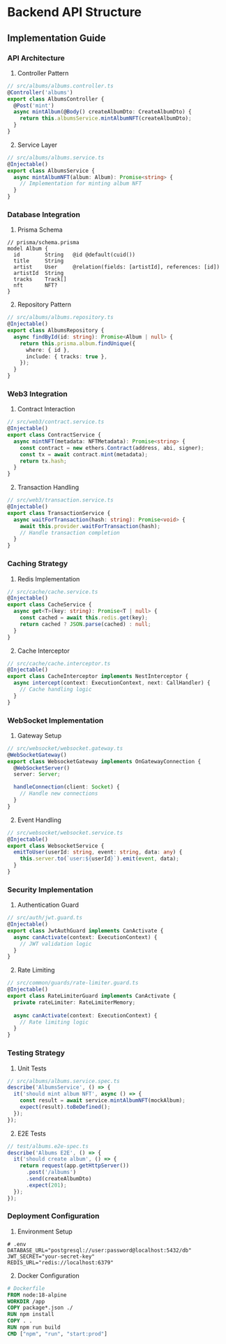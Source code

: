 # Backend API Structure

## Implementation Guide

### API Architecture

1. Controller Pattern
```typescript
// src/albums/albums.controller.ts
@Controller('albums')
export class AlbumsController {
  @Post('mint')
  async mintAlbum(@Body() createAlbumDto: CreateAlbumDto) {
    return this.albumsService.mintAlbumNFT(createAlbumDto);
  }
}
```

2. Service Layer
```typescript
// src/albums/albums.service.ts
@Injectable()
export class AlbumsService {
  async mintAlbumNFT(album: Album): Promise<string> {
    // Implementation for minting album NFT
  }
}
```

### Database Integration

1. Prisma Schema
```prisma
// prisma/schema.prisma
model Album {
  id        String   @id @default(cuid())
  title     String
  artist    User     @relation(fields: [artistId], references: [id])
  artistId  String
  tracks    Track[]
  nft       NFT?
}
```

2. Repository Pattern
```typescript
// src/albums/albums.repository.ts
@Injectable()
export class AlbumsRepository {
  async findById(id: string): Promise<Album | null> {
    return this.prisma.album.findUnique({
      where: { id },
      include: { tracks: true },
    });
  }
}
```

### Web3 Integration

1. Contract Interaction
```typescript
// src/web3/contract.service.ts
@Injectable()
export class ContractService {
  async mintNFT(metadata: NFTMetadata): Promise<string> {
    const contract = new ethers.Contract(address, abi, signer);
    const tx = await contract.mint(metadata);
    return tx.hash;
  }
}
```

2. Transaction Handling
```typescript
// src/web3/transaction.service.ts
@Injectable()
export class TransactionService {
  async waitForTransaction(hash: string): Promise<void> {
    await this.provider.waitForTransaction(hash);
    // Handle transaction completion
  }
}
```

### Caching Strategy

1. Redis Implementation
```typescript
// src/cache/cache.service.ts
@Injectable()
export class CacheService {
  async get<T>(key: string): Promise<T | null> {
    const cached = await this.redis.get(key);
    return cached ? JSON.parse(cached) : null;
  }
}
```

2. Cache Interceptor
```typescript
// src/cache/cache.interceptor.ts
@Injectable()
export class CacheInterceptor implements NestInterceptor {
  async intercept(context: ExecutionContext, next: CallHandler) {
    // Cache handling logic
  }
}
```

### WebSocket Implementation

1. Gateway Setup
```typescript
// src/websocket/websocket.gateway.ts
@WebSocketGateway()
export class WebsocketGateway implements OnGatewayConnection {
  @WebSocketServer()
  server: Server;

  handleConnection(client: Socket) {
    // Handle new connections
  }
}
```

2. Event Handling
```typescript
// src/websocket/websocket.service.ts
@Injectable()
export class WebsocketService {
  emitToUser(userId: string, event: string, data: any) {
    this.server.to(`user:${userId}`).emit(event, data);
  }
}
```

### Security Implementation

1. Authentication Guard
```typescript
// src/auth/jwt.guard.ts
@Injectable()
export class JwtAuthGuard implements CanActivate {
  async canActivate(context: ExecutionContext) {
    // JWT validation logic
  }
}
```

2. Rate Limiting
```typescript
// src/common/guards/rate-limiter.guard.ts
@Injectable()
export class RateLimiterGuard implements CanActivate {
  private rateLimiter: RateLimiterMemory;
  
  async canActivate(context: ExecutionContext) {
    // Rate limiting logic
  }
}
```

### Testing Strategy

1. Unit Tests
```typescript
// src/albums/albums.service.spec.ts
describe('AlbumsService', () => {
  it('should mint album NFT', async () => {
    const result = await service.mintAlbumNFT(mockAlbum);
    expect(result).toBeDefined();
  });
});
```

2. E2E Tests
```typescript
// test/albums.e2e-spec.ts
describe('Albums E2E', () => {
  it('should create album', () => {
    return request(app.getHttpServer())
      .post('/albums')
      .send(createAlbumDto)
      .expect(201);
  });
});
```

### Deployment Configuration

1. Environment Setup
```env
# .env
DATABASE_URL="postgresql://user:password@localhost:5432/db"
JWT_SECRET="your-secret-key"
REDIS_URL="redis://localhost:6379"
```

2. Docker Configuration
```dockerfile
# Dockerfile
FROM node:18-alpine
WORKDIR /app
COPY package*.json ./
RUN npm install
COPY . .
RUN npm run build
CMD ["npm", "run", "start:prod"]
```
